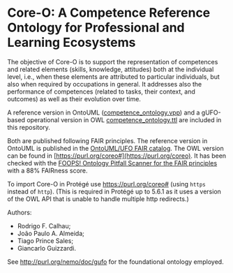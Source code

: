 # Core-O: A Competence Reference Ontology for Professional and Learning Ecosystems

The objective of Core-O is to support the representation of competences and related elements (skills, knowledge, attitudes) both at the individual level, i.e., when these elements are attributed to particular individuals, but also when required by occupations in general. It addresses also the performance of competences (related to tasks, their context, and outcomes) as well as their evolution over time.

A reference version in OntoUML ([competence_ontology.vpp](competence_ontology.vpp)) and a gUFO-based operational version in OWL [competence_ontology.ttl](competence_ontology.ttl) are included in this repository.

Both are published following FAIR principles. The reference version in OntoUML is published in the [OntoUML/UFO FAIR catalog](https://scs-ontouml.eemcs.utwente.nl/). The OWL version can be found in [https://purl.org/coreo#](https://purl.org/coreo). It has been checked with the [FOOPS! Ontology Pitfall Scanner for the FAIR principles](<https://foops.linkeddata.es/FAIR_validator.html>) with a 88% FAIRness score.

To import Core-O in Protégé use <https://purl.org/coreo#> (using `https` instead of `http`). (This is required in Protégé up to 5.6.1 as it uses a version of the OWL API that is unable to handle multiple http redirects.)

Authors:

* Rodrigo F. Calhau;
* João Paulo A. Almeida;
* Tiago Prince Sales;
* Giancarlo Guizzardi.

See <http://purl.org/nemo/doc/gufo> for the foundational ontology employed.
